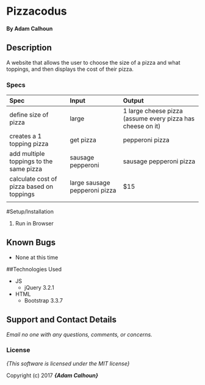 # Pizzacodus

#### By Adam Calhoun

## Description

A website that allows the user to choose the size of a pizza and what toppings, and then displays the cost of their pizza.

### Specs
| Spec | Input | Output |
| :-------------     | :------------- | :------------- |
| define size of pizza | large | 1 large cheese pizza (assume every pizza has cheese on it)|
| creates a 1 topping pizza | get pizza | pepperoni pizza |
| add multiple toppings to the same pizza | sausage pepperoni | sausage pepperoni pizza |
| calculate cost of pizza based on toppings | large sausage pepperoni pizza | $15 |
|  |  |  |

#Setup/Installation

1. Run in Browser

## Known Bugs
* None at this time

##Technologies Used
* JS
  * jQuery 3.2.1
* HTML
  * Bootstrap 3.3.7

## Support and Contact Details
_Email no one with any questions, comments, or concerns._

### License

*{This software is licensed under the MIT license}*

Copyright (c) 2017 **_{Adam Calhoun}_**
